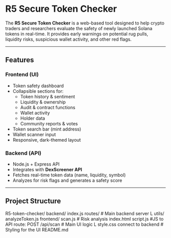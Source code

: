 # R5 Secure Token Checker

The **R5 Secure Token Checker** is a web-based tool designed to help crypto traders and researchers evaluate the safety of newly launched Solana tokens in real-time. It provides early warnings on potential rug pulls, liquidity risks, suspicious wallet activity, and other red flags.

---

## Features

### Frontend (UI)
- Token safety dashboard
- Collapsible sections for:
  - Token history & sentiment
  - Liquidity & ownership
  - Audit & contract functions
  - Wallet activity
  - Holder data
  - Community reports & votes
- Token search bar (mint address)
- Wallet scanner input
- Responsive, dark-themed layout

### Backend (API)
- Node.js + Express API
- Integrates with **DexScreener API**
- Fetches real-time token data (name, liquidity, symbol)
- Analyzes for risk flags and generates a safety score

---

## Project Structure
R5-token-checker/ backend/ index.js routes/ # Main backend server L utils/ analyzeToken.js frontend/ scan.js # Risk analysis index.html script.js #JS to API route: POST /api/scan # Main UI logic L style.css connect to backend # Styling for the UI README.md

